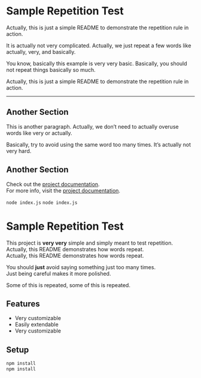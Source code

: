 # Sample Repetition Test

Actually, this is just a simple README to demonstrate the repetition rule in action.

It is actually not very complicated. Actually, we just repeat a few words like actually, very, and basically.

You know, basically this example is very very basic. Basically, you should not repeat things basically so much.

Actually, this is just a simple README to demonstrate the repetition rule in action. <!-- duplicate sentence -->

---

## Another Section

This is another paragraph. Actually, we don’t need to actually overuse words like very or actually.

Basically, try to avoid using the same word too many times. It’s actually not very hard.

## Another Section <!-- duplicate heading -->

Check out the [project documentation](https://example.com/docs).  
For more info, visit the [project documentation](https://example.com/docs). <!-- duplicate link text -->

`node index.js`
`node index.js`

# Sample Repetition Test

This project is **very very** simple and simply meant to test repetition.  
Actually, this README demonstrates how words repeat.  
Actually, this README demonstrates how words repeat.

You should **just** avoid saying something just too many times.  
Just being careful makes it more polished.

Some of this is repeated, some of this is repeated.

## Features

- Very customizable
- Easily extendable
- Very customizable

## Setup

```bash
npm install
npm install
```